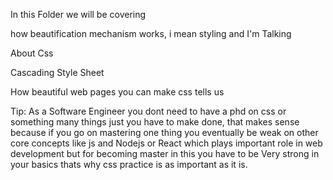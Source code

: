 In this Folder we will be covering

how beautification mechanism works, i mean styling and I'm Talking 

About Css

Cascading Style Sheet


How beautiful web pages you can make css tells us


Tip: As a Software Engineer you dont need to have a phd on css or something
many things just you have to make done, that makes sense because if you go on mastering one thing
you eventually be weak on other core concepts like js and Nodejs or React which plays important role in web development
but for becoming master in this you have to be Very strong in your basics thats why css practice is as important as it is. 